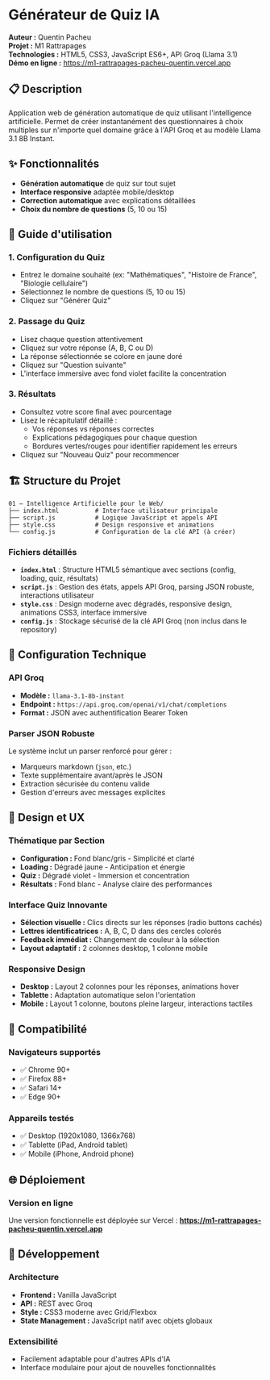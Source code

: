 # Générateur de Quiz IA

**Auteur :** Quentin Pacheu  
**Projet :** M1 Rattrapages  
**Technologies :** HTML5, CSS3, JavaScript ES6+, API Groq (Llama 3.1)  
**Démo en ligne :** https://m1-rattrapages-pacheu-quentin.vercel.app

## 📋 Description

Application web de génération automatique de quiz utilisant l'intelligence artificielle. Permet de créer instantanément des questionnaires à choix multiples sur n'importe quel domaine grâce à l'API Groq et au modèle Llama 3.1 8B Instant.

## ✨ Fonctionnalités

- **Génération automatique** de quiz sur tout sujet
- **Interface responsive** adaptée mobile/desktop  
- **Correction automatique** avec explications détaillées
- **Choix du nombre de questions** (5, 10 ou 15)


## 📖 Guide d'utilisation

### 1. Configuration du Quiz
- Entrez le domaine souhaité (ex: "Mathématiques", "Histoire de France", "Biologie cellulaire")
- Sélectionnez le nombre de questions (5, 10 ou 15)
- Cliquez sur "Générer Quiz"

### 2. Passage du Quiz
- Lisez chaque question attentivement
- Cliquez sur votre réponse (A, B, C ou D)
- La réponse sélectionnée se colore en jaune doré
- Cliquez sur "Question suivante"
- L'interface immersive avec fond violet facilite la concentration

### 3. Résultats
- Consultez votre score final avec pourcentage
- Lisez le récapitulatif détaillé :
  - Vos réponses vs réponses correctes
  - Explications pédagogiques pour chaque question
  - Bordures vertes/rouges pour identifier rapidement les erreurs
- Cliquez sur "Nouveau Quiz" pour recommencer

## 🏗️ Structure du Projet

```
01 – Intelligence Artificielle pour le Web/
├── index.html          # Interface utilisateur principale
├── script.js           # Logique JavaScript et appels API
├── style.css           # Design responsive et animations
└── config.js           # Configuration de la clé API (à créer)
```

### Fichiers détaillés

- **`index.html`** : Structure HTML5 sémantique avec sections (config, loading, quiz, résultats)
- **`script.js`** : Gestion des états, appels API Groq, parsing JSON robuste, interactions utilisateur
- **`style.css`** : Design moderne avec dégradés, responsive design, animations CSS3, interface immersive
- **`config.js`** : Stockage sécurisé de la clé API Groq (non inclus dans le repository)

## 🔧 Configuration Technique

### API Groq
- **Modèle :** `llama-3.1-8b-instant`
- **Endpoint :** `https://api.groq.com/openai/v1/chat/completions`
- **Format :** JSON avec authentification Bearer Token


### Parser JSON Robuste
Le système inclut un parser renforcé pour gérer :
- Marqueurs markdown (`json`, etc.)
- Texte supplémentaire avant/après le JSON
- Extraction sécurisée du contenu valide
- Gestion d'erreurs avec messages explicites

## 🎨 Design et UX

### Thématique par Section
- **Configuration :** Fond blanc/gris - Simplicité et clarté
- **Loading :** Dégradé jaune - Anticipation et énergie
- **Quiz :** Dégradé violet - Immersion et concentration
- **Résultats :** Fond blanc - Analyse claire des performances

### Interface Quiz Innovante
- **Sélection visuelle :** Clics directs sur les réponses (radio buttons cachés)
- **Lettres identificatrices :** A, B, C, D dans des cercles colorés
- **Feedback immédiat :** Changement de couleur à la sélection
- **Layout adaptatif :** 2 colonnes desktop, 1 colonne mobile

### Responsive Design
- **Desktop :** Layout 2 colonnes pour les réponses, animations hover
- **Tablette :** Adaptation automatique selon l'orientation
- **Mobile :** Layout 1 colonne, boutons pleine largeur, interactions tactiles


## 📱 Compatibilité

### Navigateurs supportés
- ✅ Chrome 90+
- ✅ Firefox 88+
- ✅ Safari 14+
- ✅ Edge 90+

### Appareils testés
- ✅ Desktop (1920x1080, 1366x768)
- ✅ Tablette (iPad, Android tablet)
- ✅ Mobile (iPhone, Android phone)


## 🌐 Déploiement

### Version en ligne
Une version fonctionnelle est déployée sur Vercel :
**https://m1-rattrapages-pacheu-quentin.vercel.app**


## 🔧 Développement

### Architecture
- **Frontend :** Vanilla JavaScript 
- **API :** REST avec Groq
- **Style :** CSS3 moderne avec Grid/Flexbox
- **State Management :** JavaScript natif avec objets globaux

### Extensibilité
- Facilement adaptable pour d'autres APIs d'IA
- Interface modulaire pour ajout de nouvelles fonctionnalités
